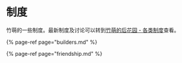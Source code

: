 # 制度

竹萌的一些制度。最新制度及讨论可以转到[竹萌的后花园 - 各类制度](https://discuss.imyvm.com/t/-rules)查看。

{% page-ref page="builders.md" %}

{% page-ref page="friendship.md" %}

